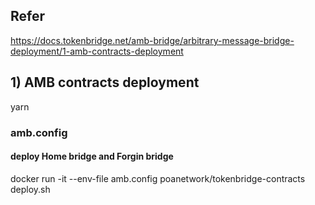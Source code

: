 
## Refer

https://docs.tokenbridge.net/amb-bridge/arbitrary-message-bridge-deployment/1-amb-contracts-deployment

## 1) AMB contracts deployment
yarn

### amb.config

#### deploy Home bridge and Forgin bridge

docker run -it --env-file amb.config poanetwork/tokenbridge-contracts deploy.sh


